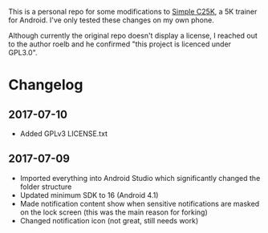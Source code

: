 This is a personal repo for some modifications to [Simple C25K](https://github.com/roelb/Simple-C25K), a 5K trainer for Android. I've only tested these changes on my own phone.

Although currently the original repo doesn't display a license, I reached out to the author roelb and he confirmed "this project is licenced under GPL3.0".

# Changelog

## 2017-07-10
 - Added GPLv3 LICENSE.txt 

## 2017-07-09
 - Imported everything into Android Studio which significantly changed the folder structure
 - Updated minimum SDK to 16 (Android 4.1)
 - Made notification content show when sensitive notifications are masked on the lock screen (this was the main reason for forking)
 - Changed notification icon (not great, still needs work)

